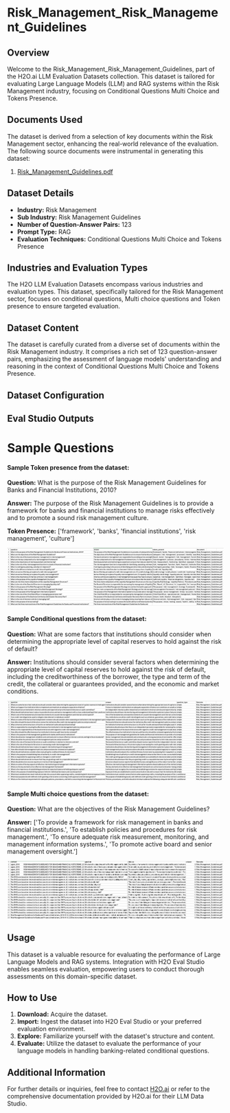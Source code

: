 # Risk_Management_Risk_Management_Guidelines

## Overview
Welcome to the Risk_Management_Risk_Management_Guidelines, part of the H2O.ai LLM Evaluation Datasets collection. This dataset is tailored for evaluating Large Language Models (LLM) and RAG systems within the Risk Management industry, focusing on Conditional Questions Multi Choice and Tokens Presence.

## Documents Used
The dataset is derived from a selection of key documents within the Risk Management sector, enhancing the real-world relevance of the evaluation. The following source documents were instrumental in generating this dataset:
1. [Risk_Management_Guidelines.pdf](https://github.com/h2oai/h2o-evals/blob/main/catalog/Risk_Management_Risk_Management_Guidelines/used_documents/Risk_Management_Guidelines.pdf)

## Dataset Details
- **Industry:** Risk Management
- **Sub Industry:** Risk Management Guidelines
- **Number of Question-Answer Pairs:** 123
- **Prompt Type:** RAG
- **Evaluation Techniques:** Conditional Questions Multi Choice and Tokens Presence

## Industries and Evaluation Types
The H2O LLM Evaluation Datasets encompass various industries and evaluation types. This dataset, specifically tailored for the Risk Management sector, focuses on conditional questions, Multi choice questions and Token presence to ensure targeted evaluation.

## Dataset Content
The dataset is carefully curated from a diverse set of documents within the Risk Management industry. It comprises a rich set of 123 question-answer pairs, emphasizing the assessment of language models' understanding and reasoning in the context of Conditional Questions Multi Choice and Tokens Presence.

## Dataset Configuration

## Eval Studio Outputs

# Sample Questions

#### Sample Token presence from the dataset:

**Question:** What is the purpose of the Risk Management Guidelines for Banks and Financial Institutions, 2010?

**Answer:** The purpose of the Risk Management Guidelines is to provide a framework for banks and financial institutions to manage risks effectively and to promote a sound risk management culture.

**Token Presence:** ['framework', 'banks', 'financial institutions', 'risk management', 'culture']

![token_presence_image](https://github.com/h2oai/h2o-evals/blob/main/catalog/Risk_Management_Risk_Management_Guidelines/screenshots/tokens_present.png)

#### Sample Conditional questions from the dataset:

**Question:** What are some factors that institutions should consider when determining the appropriate level of capital reserves to hold against the risk of default?

**Answer:** Institutions should consider several factors when determining the appropriate level of capital reserves to hold against the risk of default, including the creditworthiness of the borrower, the type and term of the credit, the collateral or guarantees provided, and the economic and market conditions.

![conditional_question_image](https://github.com/h2oai/h2o-evals/blob/main/catalog/Risk_Management_Risk_Management_Guidelines/screenshots/question_type.png)

#### Sample Multi choice questions from the dataset:

**Question:** What are the objectives of the Risk Management Guidelines?

**Answer:** ['To provide a framework for risk management in banks and financial institutions.', 'To establish policies and procedures for risk management.', 'To ensure adequate risk measurement, monitoring, and management information systems.', 'To promote active board and senior management oversight.']

![multi_choice_question_image](https://github.com/h2oai/h2o-evals/blob/main/catalog/Risk_Management_Risk_Management_Guidelines/screenshots/multi_choice.png)

## Usage

This dataset is a valuable resource for evaluating the performance of Large Language Models and RAG systems. Integration with H2O Eval Studio enables seamless evaluation, empowering users to conduct thorough assessments on this domain-specific dataset.

## How to Use

1. **Download:** Acquire the dataset.
2. **Import:** Ingest the dataset into H2O Eval Studio or your preferred evaluation environment.
3. **Explore:** Familiarize yourself with the dataset's structure and content.
4. **Evaluate:** Utilize the dataset to evaluate the performance of your language models in handling banking-related conditional questions.

## Additional Information

For further details or inquiries, feel free to contact [H2O.ai](https://www.h2o.ai/) or refer to the comprehensive documentation provided by H2O.ai for their LLM Data Studio.


